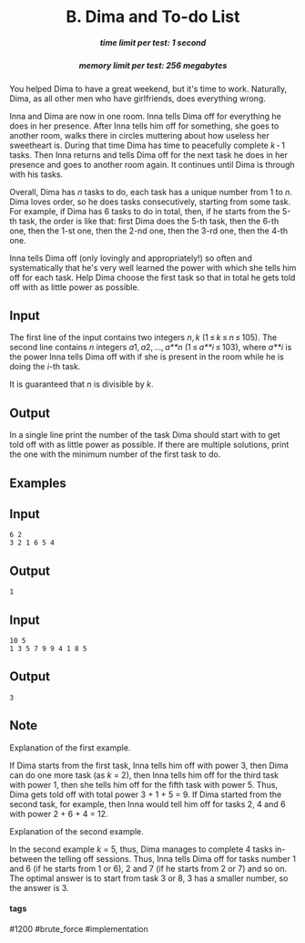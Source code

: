 <h1 style='text-align: center;'> B. Dima and To-do List</h1>

<h5 style='text-align: center;'>time limit per test: 1 second</h5>
<h5 style='text-align: center;'>memory limit per test: 256 megabytes</h5>

You helped Dima to have a great weekend, but it's time to work. Naturally, Dima, as all other men who have girlfriends, does everything wrong.

Inna and Dima are now in one room. Inna tells Dima off for everything he does in her presence. After Inna tells him off for something, she goes to another room, walks there in circles muttering about how useless her sweetheart is. During that time Dima has time to peacefully complete *k* - 1 tasks. Then Inna returns and tells Dima off for the next task he does in her presence and goes to another room again. It continues until Dima is through with his tasks.

Overall, Dima has *n* tasks to do, each task has a unique number from 1 to *n*. Dima loves order, so he does tasks consecutively, starting from some task. For example, if Dima has 6 tasks to do in total, then, if he starts from the 5-th task, the order is like that: first Dima does the 5-th task, then the 6-th one, then the 1-st one, then the 2-nd one, then the 3-rd one, then the 4-th one.

Inna tells Dima off (only lovingly and appropriately!) so often and systematically that he's very well learned the power with which she tells him off for each task. Help Dima choose the first task so that in total he gets told off with as little power as possible.

## Input

The first line of the input contains two integers *n*, *k* (1 ≤ *k* ≤ *n* ≤ 105). The second line contains *n* integers *a*1, *a*2, ..., *a**n* (1 ≤ *a**i* ≤ 103), where *a**i* is the power Inna tells Dima off with if she is present in the room while he is doing the *i*-th task.

It is guaranteed that *n* is divisible by *k*.

## Output

In a single line print the number of the task Dima should start with to get told off with as little power as possible. If there are multiple solutions, print the one with the minimum number of the first task to do.

## Examples

## Input


```
6 2  
3 2 1 6 5 4  

```
## Output


```
1  

```
## Input


```
10 5  
1 3 5 7 9 9 4 1 8 5  

```
## Output


```
3  

```
## Note

Explanation of the first example.

If Dima starts from the first task, Inna tells him off with power 3, then Dima can do one more task (as *k* = 2), then Inna tells him off for the third task with power 1, then she tells him off for the fifth task with power 5. Thus, Dima gets told off with total power 3 + 1 + 5 = 9. If Dima started from the second task, for example, then Inna would tell him off for tasks 2, 4 and 6 with power 2 + 6 + 4 = 12. 

Explanation of the second example.

In the second example *k* = 5, thus, Dima manages to complete 4 tasks in-between the telling off sessions. Thus, Inna tells Dima off for tasks number 1 and 6 (if he starts from 1 or 6), 2 and 7 (if he starts from 2 or 7) and so on. The optimal answer is to start from task 3 or 8, 3 has a smaller number, so the answer is 3.



#### tags 

#1200 #brute_force #implementation 